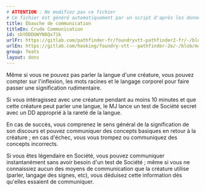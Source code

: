 ```yaml
---
# ATTENTION : Ne modifiez pas ce fichier
# Ce fichier est généré automatiquement par un script d'après les données du module Foundry VTT officiel et de sa traduction
title: Ébauche de communication
titleEn: Crude Communication
id: sbYDDDUWYN6Qx71k
urlFr: https://gitlab.com/pathfinder-fr/foundryvtt-pathfinder2-fr/-/blob/master/data/feats/sbYDDDUWYN6Qx71k.htm
urlEn: https://gitlab.com/hooking/foundry-vtt---pathfinder-2e/-/blob/master/packs/data/feats.db/crude-communication.json
group: feats
layout: dons
---
```

Même si vous ne pouvez pas parler la langue d'une créature, vous pouvez compter sur l'inflexion, les mots racines et le langage corporel pour faire passer une signification rudimentaire.

Si vous intéragissez avec une créature pendant au moins 10 minutes et que cette créature peut parler une langue, le MJ lance un test de Société secret avec un DD approprié à la rareté de la langue.

En cas de succès, vous comprenez le sens général de la signification de son discours et pouvez communiquer des concepts basiques en retour à la créature ; en cas d'échec, vous vous trompez ou communiquez des concepts incorrects.

Si vous êtes légendaire en Société, vous pouvez communiquer instantanément sans avoir besoin d'un test de Société ; même si vous ne connaissiez aucun des moyens de communication que la créature utilise (parler, langage des signes, etc), vous déduisez cette information dès qu'elles essaient de communiquer.


